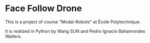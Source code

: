 # Face Follow Drone

This is a project of course "Modal-Robots" at École Polytechnique.

It is realized in Python by Wang SUN and Pedro Ignacio Bahamondes Walters.
